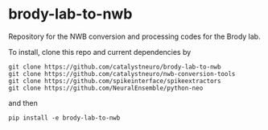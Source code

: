 # brody-lab-to-nwb
Repository for the NWB conversion and processing codes for the Brody lab.

To install, clone this repo and current dependencies by
```
git clone https://github.com/catalystneuro/brody-lab-to-nwb
git clone https://github.com/catalystneuro/nwb-conversion-tools
git clone https://github.com/spikeinterface/spikeextractors
git clone https://github.com/NeuralEnsemble/python-neo
```
and then
```
pip install -e brody-lab-to-nwb
```
